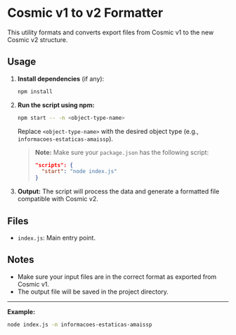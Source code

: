 # Cosmic v1 to v2 Formatter

This utility formats and converts export files from Cosmic v1 to the new Cosmic v2 structure.

## Usage

1. **Install dependencies** (if any):
   ```sh
   npm install
   ```

2. **Run the script using npm:**
   ```sh
   npm start -- -n <object-type-name>
   ```
   Replace `<object-type-name>` with the desired object type (e.g., `informacoes-estaticas-amaissp`).

   > **Note:** Make sure your `package.json` has the following script:
   > ```json
   > "scripts": {
   >   "start": "node index.js"
   > }
   > ```

3. **Output:**
   The script will process the data and generate a formatted file compatible with Cosmic v2.

## Files
- `index.js`: Main entry point.

## Notes
- Make sure your input files are in the correct format as exported from Cosmic v1.
- The output file will be saved in the project directory.

---

**Example:**
```sh
node index.js -n informacoes-estaticas-amaissp
```
